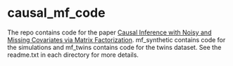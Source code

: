 # causal_mf_code
The repo contains code for the paper [Causal Inference with Noisy and Missing Covariates via Matrix Factorization](http://papers.nips.cc/paper/7924-causal-inference-with-noisy-and-missing-covariates-via-matrix-factorization). mf_synthetic contains code for the simulations and mf_twins contains code for the twins dataset. See the readme.txt in each directory for more details. 
